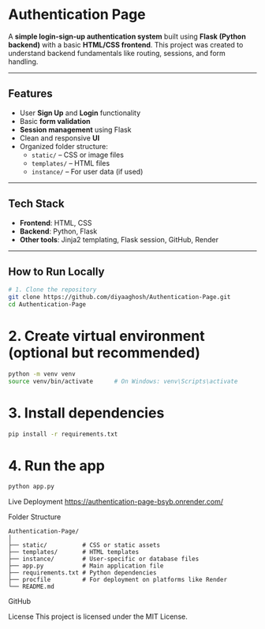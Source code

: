#  Authentication Page

A **simple login-sign-up authentication system** built using **Flask (Python backend)** with a basic **HTML/CSS frontend**. This project was created to understand backend fundamentals like routing, sessions, and form handling.

---

##  Features

- User **Sign Up** and **Login** functionality
- Basic **form validation**
- **Session management** using Flask
- Clean and responsive **UI**
- Organized folder structure:
  - `static/` – CSS or image files
  - `templates/` – HTML files
  - `instance/` – For user data (if used)
  
---

##  Tech Stack

- **Frontend**: HTML, CSS  
- **Backend**: Python, Flask  
- **Other tools**: Jinja2 templating, Flask session, GitHub, Render

---

##  How to Run Locally

```bash
# 1. Clone the repository
git clone https://github.com/diyaaghosh/Authentication-Page.git
cd Authentication-Page
```
# 2. Create virtual environment (optional but recommended)
```bash
python -m venv venv
source venv/bin/activate      # On Windows: venv\Scripts\activate
```
# 3. Install dependencies
```bash
pip install -r requirements.txt
```
# 4. Run the app
```bash
python app.py
```
 Live Deployment
 https://authentication-page-bsyb.onrender.com/

 Folder Structure
```
Authentication-Page/
│
├── static/          # CSS or static assets
├── templates/       # HTML templates
├── instance/        # User-specific or database files
├── app.py           # Main application file
├── requirements.txt # Python dependencies
├── procfile         # For deployment on platforms like Render
└── README.md
```
 GitHub

 License
This project is licensed under the MIT License.
